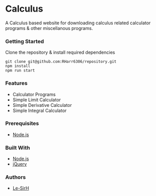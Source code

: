 # Calculus
A Calculus based website for downloading calculus related calculator programs & other miscellanous programs.

### Getting Started

Clone the repository & install required dependencies
```
git clone git@github.com:RHarr6306/repository.git
npm install
npm run start
```

### Features

* Calculator Programs
* Simple Limit Calculator
* Simple Derivative Calculator
* Simple Integral Calculator

### Prerequisites

* [Node.js](https://nodejs.org/en/)

### Built With

* [Node.js](https://nodejs.org/en/)
* [jQuery](https://jquery.com/)

### Authors

* [Le-SirH](https://github.com/Le-SirH)
